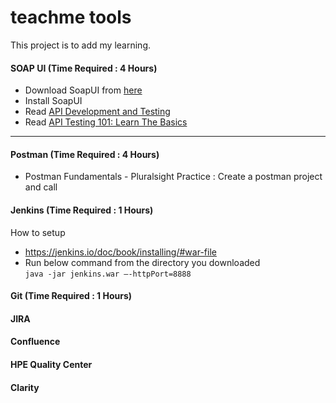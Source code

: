 # teachme tools
This project is to add my learning.


#### SOAP UI (Time Required : 4 Hours)
  * Download SoapUI from [here](https://www.soapui.org/downloads/latest-release.html)
  * Install SoapUI
  * Read [API Development and Testing](https://www.soapui.org/learn.html)
  * Read [API Testing 101: Learn The Basics](https://www.soapui.org/learn/functional-testing/api-testing-101.html)
------

#### Postman (Time Required : 4 Hours)
  * Postman Fundamentals - Pluralsight
  Practice : Create a postman project and call 

#### Jenkins (Time Required : 1 Hours)
  How to setup 
  * https://jenkins.io/doc/book/installing/#war-file
  * Run below command from the directory you downloaded <br> 
    ``` java -jar jenkins.war –-httpPort=8888 ```

#### Git (Time Required : 1 Hours)


#### JIRA
#### Confluence
#### HPE Quality Center
#### Clarity
